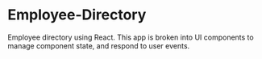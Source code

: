 # Employee-Directory
 Employee directory using React. This app is broken into UI components to manage component state, and respond to user events.
